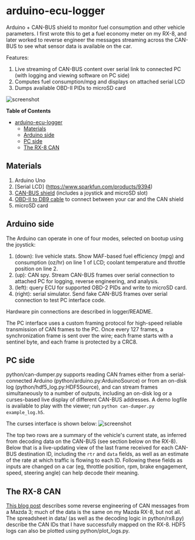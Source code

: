 arduino-ecu-logger
==================

Arduino + CAN-BUS shield to monitor fuel consumption and other vehicle parameters. I first wrote this to get a fuel economy meter on my RX-8, and later worked to reverse engineer the messages streaming across the CAN-BUS to see what sensor data is available on the car.

Features:

1. Live streaming of CAN-BUS content over serial link to connected PC (with logging and viewing software on PC side)
2. Computes fuel consumption/mpg and displays on attached serial LCD
3. Dumps available OBD-II PIDs to microSD card

![screenshot](https://raw.githubusercontent.com/ihaque/arduino-ecu-logger/master/screenshot.png)

**Table of Contents**

- [arduino-ecu-logger](#)
	- [Materials](#)
	- [Arduino side](#)
	- [PC side](#)
	- [The RX-8 CAN](#)

## Materials
1. Arduino Uno
2. [Serial LCD] (https://www.sparkfun.com/products/9394)
3. [CAN-BUS shield](https://www.sparkfun.com/products/13262) (includes a joystick and microSD slot)
4. [OBD-II to DB9 cable](https://www.sparkfun.com/products/10087) to connect between your car and the CAN shield
5. microSD card

## Arduino side
The Arduino can operate in one of four modes, selected on bootup using the joystick:

1. (down): live vehicle stats. Show MAF-based fuel efficiency (mpg) and consumption (oz/hr) on line 1 of LCD; coolant temperature and throttle position on line 2.
2. (up): CAN spy. Stream CAN-BUS frames over serial connection to attached PC for logging, reverse engineering, and analysis.
3. (left): query ECU for supported OBD-2 PIDs and write to microSD card.
4. (right): serial simulator. Send fake CAN-BUS frames over serial connection to test PC interface code.

Hardware pin connections are described in logger/README.

The PC interface uses a custom framing protocol for high-speed reliable transmission of CAN frames to the PC. Once every 127 frames, a synchronization frame is sent over the wire; each frame starts with a sentinel byte, and each frame is protected by a CRC8.

## PC side
python/can-dumper.py supports reading CAN frames either from a serial-connected Arduino (python/arduino.py:ArduinoSource) or from an on-disk log (python/hdf5_log.py:HDF5Source), and can stream frames simultaneously to a number of outputs, including an on-disk log or a curses-based live display of different CAN-BUS addresses. A demo logfile is available to play with the viewer; run `python can-dumper.py example_log.h5`.

The curses interface is shown below:
![screenshot](https://raw.githubusercontent.com/ihaque/arduino-ecu-logger/master/screenshot.png)

The top two rows are a summary of the vehicle's current state, as inferred from decoding data on the CAN-BUS (see section below on the RX-8). Below that is a live-updating view of the last frame received for each CAN-BUS destination ID, including the `rtr` and `data` fields, as well as an estimate of the rate at which traffic is flowing to each ID. Following these fields as inputs are changed on a car (eg, throttle position, rpm, brake engagement, speed, steering angle) can help decode their meaning.

## The RX-8 CAN

[This blog post](http://www.madox.net/blog/projects/mazda-can-bus/) describes some reverse engineering of CAN messages from a Mazda 3; much of the data is the same on my Mazda RX-8, but not all. The spreadsheet in data/ (as well as the decoding logic in python/rx8.py) describe the CAN IDs that I have successfully mapped on the RX-8. HDF5 logs can also be plotted using python/plot_logs.py.
